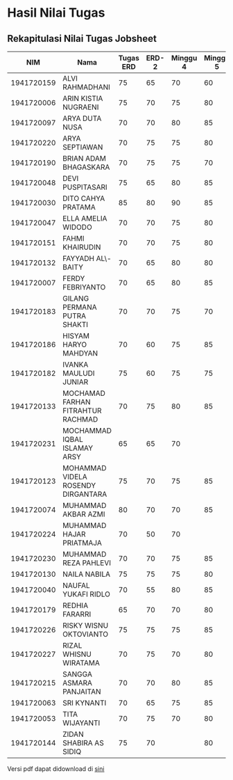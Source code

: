 # Hasil Nilai Tugas

## Rekapitulasi Nilai Tugas Jobsheet

| NIM        | Nama                               | Tugas ERD | ERD\-2 | Minggu 4 | Minggu 5 | Minggu 6 | Minggu 7 | Minggu 8 | UTS |
|------------|------------------------------------|-----------|--------|----------|----------|----------|----------|----------|-----|
| 1941720159 | ALVI RAHMADHANI                    | 75        | 65     | 70       | 60       | 70       | 65       | 75       | 70  | 
| 1941720006 | ARIN KISTIA NUGRAENI               | 75        | 70     | 75       | 80       | 75       | 75       | 80       | 70  |
| 1941720097 | ARYA DUTA NUSA                     | 70        | 70     | 80       | 85       | 85       | 70       | 75       | 60  |
| 1941720220 | ARYA SEPTIAWAN                     | 70        | 75     | 75       | 80       | 75       | 80       | 85       | 40  |
| 1941720190 | BRIAN ADAM BHAGASKARA              | 70        | 75     | 75       | 70       | 75       | 10       | 80       | 40  |
| 1941720048 | DEVI PUSPITASARI                   | 75        | 65     | 80       | 85       | 75       | 85       | 85       | 40  |
| 1941720030 | DITO CAHYA PRATAMA                 | 85        | 80     | 90       | 85       | 90       | 95       | 90       | 80  |
| 1941720047 | ELLA AMELIA WIDODO                 | 70        | 70     | 75       | 80       | 75       | 80       | 85       | 70  |
| 1941720151 | FAHMI KHAIRUDIN                    | 70        | 70     | 75       | 80       | 70       | 75       | 75       | 65  |
| 1941720132 | FAYYADH AL\\\-BAITY                | 70        | 65     | 80       | 80       | 75       | 80       | 85       | 50  |
| 1941720007 | FERDY FEBRIYANTO                   | 70        | 65     | 80       | 85       | 75       | 10       | 70       | 80  |
| 1941720183 | GILANG PERMANA PUTRA SHAKTI        | 70        | 70     | 75       | 70       | 75       | 75       | 75       | 40  |
| 1941720186 | HISYAM HARYO MAHDYAN               | 70        | 60     | 75       | 85       | 75       | 85       | 80       | 40  |
| 1941720182 | IVANKA MAULUDI JUNIAR              | 75        | 60     | 75       | 75       | 70       | 70       | 75       | 25  |
| 1941720133 | MOCHAMAD FARHAN FITRAHTUR RACHMAD  | 70        | 75     | 80       | 85       | 80       | 80       | 80       | 60  |
| 1941720231 | MOCHAMMAD IQBAL ISLAMAY ARSY       | 65        | 65     | 70       |          | 65       |          |          | 40  |
| 1941720123 | MOHAMMAD VIDELA ROSENDY DIRGANTARA | 75        | 70     | 75       | 85       | 70       | 80       | 75       | 40  |
| 1941720074 | MUHAMMAD AKBAR AZMI                | 80        | 70     | 70       | 85       | 70       | 80       | 70       | 30  |
| 1941720224 | MUHAMMAD HAJAR PRIATMAJA           | 70        | 50     | 70       |          | 75       |          | 75       | 10  |
| 1941720230 | MUHAMMAD REZA PAHLEVI              | 70        | 70     | 75       | 85       | 75       | 75       | 75       | 20  |
| 1941720130 | NAILA NABILA                       | 75        | 75     | 75       | 80       | 80       | 80       | 85       | 45  |
| 1941720040 | NAUFAL YUKAFI RIDLO                | 70        | 55     | 80       | 85       | 85       | 90       | 85       | 50  |
| 1941720179 | REDHIA FARARRI                     | 65        | 70     | 70       | 80       | 75       | 80       | 85       | 50  |
| 1941720226 | RISKY WISNU OKTOVIANTO             | 75        | 75     | 75       | 85       | 75       | 80       | 70       | 10  |
| 1941720227 | RIZAL WHISNU WIRATAMA              | 70        | 75     | 70       | 80       | 70       | 75       | 80       | 60  |
| 1941720215 | SANGGA ASMARA PANJAITAN            | 70        | 70     | 80       | 85       | 80       | 10       | 70       | 55  |
| 1941720063 | SRI KYNANTI                        | 70        | 65     | 75       | 85       | 70       | 80       | 80       | 50  |
| 1941720053 | TITA WIJAYANTI                     | 70        | 75     | 70       | 80       | 75       | 80       | 85       | 70  |
| 1941720144 | ZIDAN SHABIRA AS SIDIQ             | 75        | 70     |          | 80       | 70       | 80       | 85       | 50  |

Versi pdf dapat didownload di [sini](nilai-jobsheet-basis-data.pdf)